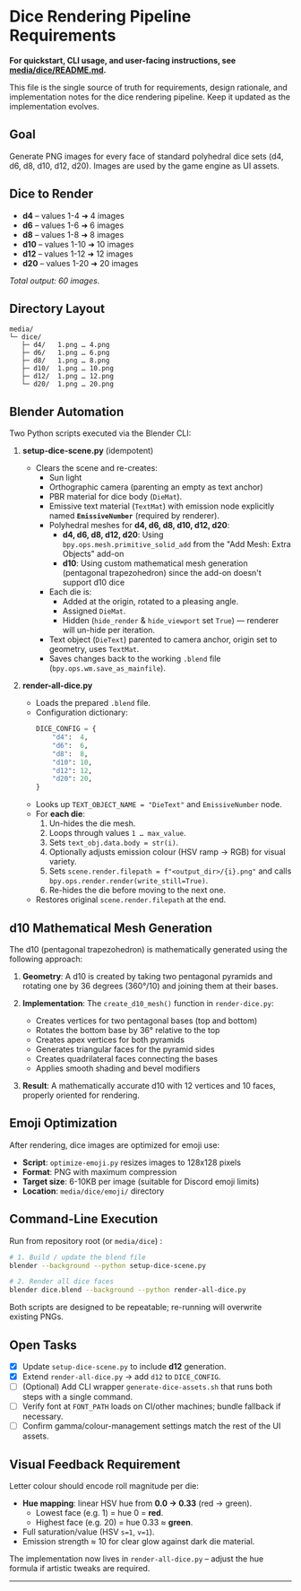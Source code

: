 # Dice Rendering Pipeline Requirements

**For quickstart, CLI usage, and user-facing instructions, see
[media/dice/README.md](media/dice/README.md).**

This file is the single source of truth for requirements, design rationale, and
implementation notes for the dice rendering pipeline. Keep it updated as the
implementation evolves.

## Goal

Generate PNG images for every face of standard polyhedral dice sets (d4, d6, d8,
d10, d12, d20). Images are used by the game engine as UI assets.

## Dice to Render

- **d4** – values 1-4 ➜ 4 images
- **d6** – values 1-6 ➜ 6 images
- **d8** – values 1-8 ➜ 8 images
- **d10** – values 1-10 ➜ 10 images
- **d12** – values 1-12 ➜ 12 images
- **d20** – values 1-20 ➜ 20 images

_Total output: 60 images._

## Directory Layout

```
media/
└─ dice/
   ├─ d4/   1.png … 4.png
   ├─ d6/   1.png … 6.png
   ├─ d8/   1.png … 8.png
   ├─ d10/  1.png … 10.png
   ├─ d12/  1.png … 12.png
   └─ d20/  1.png … 20.png
```

## Blender Automation

Two Python scripts executed via the Blender CLI:

1. **setup-dice-scene.py** (idempotent)
   - Clears the scene and re-creates:
     - Sun light
     - Orthographic camera (parenting an empty as text anchor)
     - PBR material for dice body (`DieMat`).
     - Emissive text material (`TextMat`) with emission node explicitly named
       **`EmissiveNumber`** (required by renderer).
     - Polyhedral meshes for **d4, d6, d8, d10, d12, d20**:
       - **d4, d6, d8, d12, d20**: Using `bpy.ops.mesh.primitive_solid_add` from
         the "Add Mesh: Extra Objects" add-on
       - **d10**: Using custom mathematical mesh generation (pentagonal
         trapezohedron) since the add-on doesn't support d10 dice
     - Each die is:
       - Added at the origin, rotated to a pleasing angle.
       - Assigned `DieMat`.
       - Hidden (`hide_render` & `hide_viewport` set `True`) — renderer will
         un-hide per iteration.
     - Text object (`DieText`) parented to camera anchor, origin set to
       geometry, uses `TextMat`.
     - Saves changes back to the working `.blend` file
       (`bpy.ops.wm.save_as_mainfile`).

2. **render-all-dice.py**
   - Loads the prepared `.blend` file.
   - Configuration dictionary:
     ```python
     DICE_CONFIG = {
         "d4":  4,
         "d6":  6,
         "d8":  8,
         "d10": 10,
         "d12": 12,
         "d20": 20,
     }
     ```
   - Looks up `TEXT_OBJECT_NAME = "DieText"` and `EmissiveNumber` node.
   - For **each die**:
     1. Un-hides the die mesh.
     2. Loops through values `1 … max_value`.
     3. Sets `text_obj.data.body = str(i)`.
     4. Optionally adjusts emission colour (HSV ramp → RGB) for visual variety.
     5. Sets `scene.render.filepath = f"<output_dir>/{i}.png"` and calls
        `bpy.ops.render.render(write_still=True)`.
     6. Re-hides the die before moving to the next one.
   - Restores original `scene.render.filepath` at the end.

## d10 Mathematical Mesh Generation

The d10 (pentagonal trapezohedron) is mathematically generated using the
following approach:

1. **Geometry**: A d10 is created by taking two pentagonal pyramids and rotating
   one by 36 degrees (360°/10) and joining them at their bases.

2. **Implementation**: The `create_d10_mesh()` function in `render-dice.py`:
   - Creates vertices for two pentagonal bases (top and bottom)
   - Rotates the bottom base by 36° relative to the top
   - Creates apex vertices for both pyramids
   - Generates triangular faces for the pyramid sides
   - Creates quadrilateral faces connecting the bases
   - Applies smooth shading and bevel modifiers

3. **Result**: A mathematically accurate d10 with 12 vertices and 10 faces,
   properly oriented for rendering.

## Emoji Optimization

After rendering, dice images are optimized for emoji use:

- **Script**: `optimize-emoji.py` resizes images to 128x128 pixels
- **Format**: PNG with maximum compression
- **Target size**: 6-10KB per image (suitable for Discord emoji limits)
- **Location**: `media/dice/emoji/` directory

## Command-Line Execution

Run from repository root (or `media/dice`) :

```bash
# 1. Build / update the blend file
blender --background --python setup-dice-scene.py

# 2. Render all dice faces
blender dice.blend --background --python render-all-dice.py
```

Both scripts are designed to be repeatable; re-running will overwrite existing
PNGs.

## Open Tasks

- [x] Update `setup-dice-scene.py` to include **d12** generation.
- [x] Extend `render-all-dice.py` → add `d12` to `DICE_CONFIG`.
- [ ] (Optional) Add CLI wrapper `generate-dice-assets.sh` that runs both steps
      with a single command.
- [ ] Verify font at `FONT_PATH` loads on CI/other machines; bundle fallback if
      necessary.
- [ ] Confirm gamma/colour-management settings match the rest of the UI assets.

## Visual Feedback Requirement

Letter colour should encode roll magnitude per die:

- **Hue mapping**: linear HSV hue from **0.0 → 0.33** (red → green).
  - Lowest face (e.g. 1) = hue 0 = **red**.
  - Highest face (e.g. 20) = hue 0.33 ≈ **green**.
- Full saturation/value (HSV `s=1`, `v=1`).
- Emission strength ≈ 10 for clear glow against dark die material.

The implementation now lives in `render-all-dice.py` – adjust the hue formula if
artistic tweaks are required.

---
